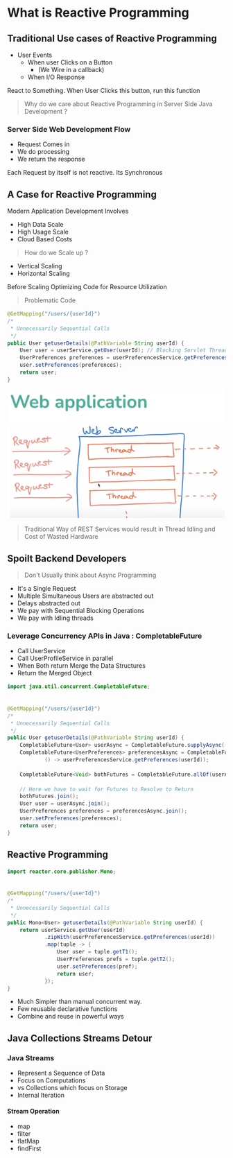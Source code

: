 # What is Reactive Programming

## Traditional Use cases of Reactive Programming

- User Events
    - When user Clicks on a Button
        - (We Wire in a callback)
    - When I/O Response

React to Something. When User Clicks this button, run this function

> Why do we care about Reactive Programming in Server Side Java Development ?

### Server Side Web Development Flow

- Request Comes in
- We do processing
- We return the response

Each Request by itself is not reactive. Its Synchronous

## A Case for Reactive Programming

Modern Application Development Involves

- High Data Scale
- High Usage Scale
- Cloud Based Costs

> How do we Scale up ?

- Vertical Scaling
- Horizontal Scaling

Before Scaling Optimizing Code for Resource Utilization

> Problematic Code

```java
@GetMapping("/users/{userId}")
/*
 * Unnecessarily Sequential Calls
 */
public User getuserDetails(@PathVariable String userId) {
    User user = userService.getUser(userId); // Blocking Servlet Thread
    UserPreferences preferences = userPreferencesService.getPreferences(userId); // Blocking Servlet Thread
    user.setPreferences(preferences);
    return user;
}
```

![img.png](images/img.png)

> Traditional Way of REST Services would result in Thread Idling and Cost of Wasted Hardware

## Spoilt Backend Developers

> Don't Usually think about Async Programming

- It's a Single Request
- Multiple Simultaneous Users are abstracted out
- Delays abstracted out
- We pay with Sequential Blocking Operations
- We pay with Idling threads

### Leverage Concurrency APIs in Java : CompletableFuture

- Call UserService
- Call UserProfileService in parallel
- When Both return Merge the Data Structures
- Return the Merged Object

```java
import java.util.concurrent.CompletableFuture;


@GetMapping("/users/{userId}")
/*
 * Unnecessarily Sequential Calls
 */
public User getuserDetails(@PathVariable String userId) {
    CompletableFuture<User> userAsync = CompletableFuture.supplyAsync(() -> userService.getUser(userId));
    CompletableFuture<UserPreferences> preferencesAsync = CompletableFuture.supplyAsync(
            () -> userPreferencesService.getPreferences(userId));

    CompletableFuture<Void> bothFutures = CompletableFuture.allOf(userAsync, preferencesAsync);

    // Here we have to wait for Futures to Resolve to Return 
    bothFutures.join();
    User user = userAsync.join();
    UserPreferences preferences = preferencesAsync.join();
    user.setPreferences(preferences);
    return user;
}
```

## Reactive Programming

```java
import reactor.core.publisher.Mono;


@GetMapping("/users/{userId}")
/*
 * Unnecessarily Sequential Calls
 */
public Mono<User> getuserDetails(@PathVariable String userId) {
    return userService.getUser(userId)
            .zipWith(userPreferencesService.getPreferences(userId))
            .map(tuple -> {
                User user = tuple.getT1();
                UserPreferences prefs = tuple.getT2();
                user.setPreferences(pref);
                return user;
            });
}
```

- Much Simpler than manual concurrent way.
- Few reusable declarative functions
- Combine and reuse in powerful ways

## Java Collections Streams Detour

### Java Streams

- Represent a Sequence of Data
- Focus on Computations
- vs Collections which focus on Storage
- Internal Iteration

#### Stream Operation

- map
- filter
- flatMap
- findFirst 

